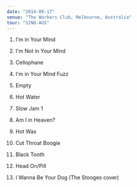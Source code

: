 ```yaml
---
date: "2014-09-17"
venue: "The Workers Club, Melbourne, Australia"
tour: "SINO-AUS"
---
```



 1. I'm in Your Mind

 2. I'm Not in Your Mind

 3. Cellophane

 4. I'm in Your Mind Fuzz

 5. Empty

 6. Hot Water

 7. Slow Jam 1

 8. Am I in Heaven?

 9. Hot Wax

10. Cut Throat Boogie

11. Black Tooth

12. Head On/Pill

13. I Wanna Be Your Dog
    (The Stooges cover)


